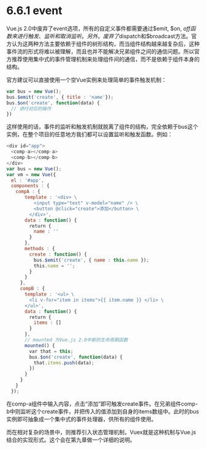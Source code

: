 # 6.6.1 event

Vue.js 2.0中废弃了event选项，所有的自定义事件都需要通过$emit, $on, $off 函数来进行触发、监听和取消监听。另外，废弃了$dispatch和$broadcast方法。官方认为这两种方法主要依赖于组件的树形结构，而当组件结构越来越复杂后，这种事件流的形式将难以被理解，而且也并不能解决兄弟组件之间的通信问题。所以官方推荐使用集中式的事件管理机制来处理组件间的通信，而不是依赖于组件本身的结构。

官方建议可以直接使用一个空Vue实例来处理简单的事件触发机制：

```javascript
var bus = new Vue();
bus.$emit('create', { title : 'name'});
bus.$on('create', function(data) {
　// 进行对应的操作
})
```

这样使用的话，事件的监听和触发机制就脱离了组件的结构，完全依赖于bus这个实例，在整个项目的任意地方我们都可以设置监听和触发函数。例如：

```javascript
<div id="app">
　<comp-a></comp-a>
　<comp-b></comp-b>
</div>
var bus = new Vue();
var vm = new Vue({
　el : '#app',
　components : {
　　compA : {
　　　　template : '<div> \
　　　　　　<input type="text" v-model="name" /> \
　　　　　　<button @click="create">添加</button> \
　　　　　</div>',
　　　　data : function() {
　　　　　return {
　　　　　　name : ''
　　　　　}
　　　　},
　　　　methods : {
　　　　　create : function() {
　　　　　　bus.$emit('create', { name : this.name });
　　　　　　this.name = '';
　　　　　}
　　　　}
　　　},
　　　compB : {
　　　　template : '<ul> \
　　　　　<li v-for="item in items">{{ item.name }} </li> \
　　　　</ul>',
　　　　data : function() {
　　　　　return {
　　　　　　items : []
　　　　　}
　　　　},
　　　　// mounted 为Vue.js 2.0中新的生命周期函数
　　　　mounted() {
　　　　　var that = this;
　　　　　bus.$on('create', function(data) {
　　　　　　that.items.push(data);
　　　　　})
　　　　}
　　　}
　　}
　});
```

在comp-a组件中输入内容，点击“添加”即可触发create事件。在兄弟组件comp-b中则监听这个create事件，并把传入的值添加到自身的items数组中。此时的bus实例即可抽象成一个集中式的事件处理器，供所有的组件使用。

而在相对复杂的场景中，则推荐引入状态管理机制，Vuex就是这种机制与Vue.js结合的实现形式。这个会在第九章做一个详细的说明。
